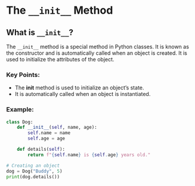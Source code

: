 # The `__init__` Method

## What is `__init__`?
The `__init__` method is a special method in Python classes. It is known as the constructor and is automatically called when an object is created. It is used to initialize the attributes of the object.
### Key Points:
- The __init__ method is used to initialize an object’s state.
- It is automatically called when an object is instantiated.

### Example:
```python
class Dog:
    def __init__(self, name, age):
        self.name = name
        self.age = age

    def details(self):
        return f"{self.name} is {self.age} years old."

# Creating an object
dog = Dog("Buddy", 5)
print(dog.details())
```
